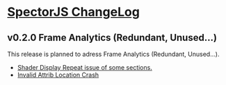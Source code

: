 [SpectorJS ChangeLog](../changeLogs.md)
===================

## v0.2.0 Frame Analytics (Redundant, Unused...)
This release is planned to adress Frame Analytics (Redundant, Unused...).


- [Shader Display Repeat issue of some sections.](https://github.com/BabylonJS/Spector.js/issues/34)
- [Invalid Attrib Location Crash](https://github.com/BabylonJS/Spector.js/issues/33)


